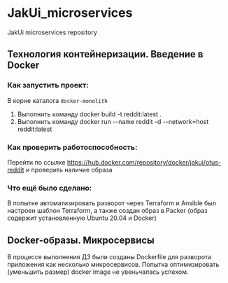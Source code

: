 # JakUi_microservices
JakUi microservices repository

## Технология контейнеризации. Введение в Docker

### Как запустить проект:

В корне каталога `docker-monolith`

 1. Выполнить команду docker build -t reddit:latest .
 2. Выполнить команду docker run --name reddit -d --network=host reddit:latest
### Как проверить работоспособность:

Перейти по ссылке https://hub.docker.com/repository/docker/jakui/otus-reddit и проверить наличие образа

### Что ещё было сделано:

В попытке автоматизировать разворот через Terraform и Ansible был настроен шаблон Terraform, а также создан образ
в Packer (образ содержит установленную Ubuntu 20.04 и Docker)

## Docker-образы. Микросервисы

В процессе выполнения ДЗ были созданы Dockerfile для разворота приложения как несколько микросервисов. Попытка
оптимизировать (уменьшить размер) docker image не увеньчалась успехом.
